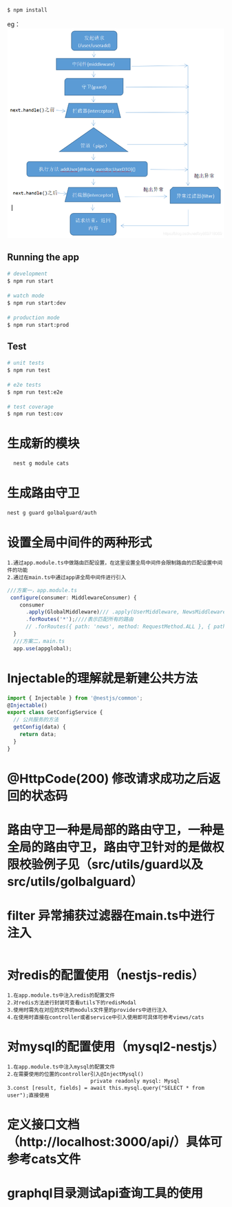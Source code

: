 ```bash
$ npm install
```
eg：![效果](https://raw.githubusercontent.com/boonook/nestjs-mysql-redis/main/src/public/2020011414381332.png)
## Running the app

```bash
# development
$ npm run start

# watch mode
$ npm run start:dev

# production mode
$ npm run start:prod
```

## Test

```bash
# unit tests
$ npm run test

# e2e tests
$ npm run test:e2e

# test coverage
$ npm run test:cov
```

# 生成新的模块
```bash
  nest g module cats
```
# 生成路由守卫
```bash
nest g guard golbalguard/auth
```

# 设置全局中间件的两种形式
```text
1.通过app.module.ts中做路由匹配设置，在这里设置全局中间件会限制路由的匹配设置中间件的功能
2.通过在main.ts中通过app讲全局中间件进行引入
```
```js
///方案一，app.module.ts
 configure(consumer: MiddlewareConsumer) {
    consumer
      .apply(GlobalMiddleware)/// .apply(UserMiddleware, NewsMiddleware, logger)多个中间件
      .forRoutes('*');////表示匹配所有的路由
      // .forRoutes({ path: 'news', method: RequestMethod.ALL }, { path: 'product', method: RequestMethod.ALL }); // 匹配多个路
  }
  ///方案二，main.ts
  app.use(appglobal);
```


# Injectable的理解就是新建公共方法
```js
import { Injectable } from '@nestjs/common';
@Injectable()
export class GetConfigService {
  // 公共服务的方法
  getConfig(data) {
    return data;
  }
}
```
#  @HttpCode(200) 修改请求成功之后返回的状态码

# 路由守卫一种是局部的路由守卫，一种是全局的路由守卫，路由守卫针对的是做权限校验例子见（src/utils/guard以及src/utils/golbalguard）

# filter 异常捕获过滤器在main.ts中进行注入
```text

```

# 对redis的配置使用（nestjs-redis）

```text
1.在app.module.ts中注入redis的配置文件
2.对redis方法进行封装可查看utils下的redisModal
3.使用时需先在对应的文件的moduls文件里的providers中进行注入
4.在使用时直接在controller或者service中引入使用即可具体可参考views/cats
```

# 对mysql的配置使用（mysql2-nestjs）

```text
1.在app.module.ts中注入mysql的配置文件
2.在需要使用的位置的controller引入@InjectMysql()
                           private readonly mysql: Mysql
3.const [result, fields] = await this.mysql.query("SELECT * from user");直接使用                           
```

# 定义接口文档（http://localhost:3000/api/）具体可参考cats文件


# graphql目录测试api查询工具的使用


